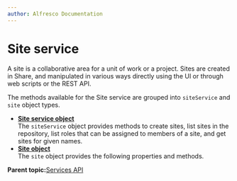```yaml
---
author: Alfresco Documentation
---
```


# Site service

A site is a collaborative area for a unit of work or a project. Sites are created in Share, and manipulated in various ways directly using the UI or through web scripts or the REST API.

The methods available for the Site service are grouped into `siteService` and `site` object types.

-   **[Site service object](../references/API-JS-SiteserviceObject.md)**  
The `siteService` object provides methods to create sites, list sites in the repository, list roles that can be assigned to members of a site, and get sites for given names.
-   **[Site object](../references/API-JS-Site.md)**  
The `site` object provides the following properties and methods.

**Parent topic:**[Services API](../references/API-JS-Services.md)

